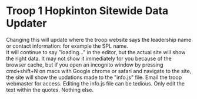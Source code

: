 # Troop 1 Hopkinton Sitewide Data Updater
Changing this will update where the troop website says the leadership name or contact information: for example the SPL name.  
It will continue to say "loading..." in the editor, but the actual site will show the right data. 
It may not show it immediately for you because of the browser cache, but if you open an incognito window by pressing cmd+shift+N on macs with Google chrome or safari and navigate to the site, the site will show the updations made to the "info.js" file.
Email the troop webmaster for access. Editing the info.js file can be tedious. Only edit the text within the quotes. Nothing else.
